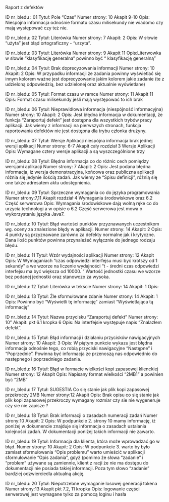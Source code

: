 Raport z defektów 



ID nr_bledu : 01
Tytuł: Pole “Czas”
Numer strony: 10
Akapit 9-10
Opis: Niespójna informacja odnośnie formatu czasu milisekundy nie wiadomo czy mają występować czy też nie.


ID nr_bledu: 02
Tytuł: Literówka 
Numer strony: 7
Akapit: 2
Opis: W słowie “użyta” jest błąd ortograficzny - “urzyta”.


ID nr_bledu: 03
Tytuł: Literówka 
Numer strony: 9
Akapit 11
Opis:Literwowka w słowie “klasyfikację generalna” powinno być “ klasyfikację generalną”


ID nr_bledu: 04
Tytuł: Brak doprecyzowania informacji
Numer strony: 10
Akapit: 2
Opis: W przypadku informacji że zadania powinny wyświetlać się innym kolorem ważne jest doprecyzowanie jakim kolorem jakie zadanie (te z udzieloną odpowiedzią, bez udzielonej oraz aktualnie wyświetlane)




ID nr_bledu: 05
Tytuł: Format czasu w ramce 
Numer strony: 11
Akapit 11
Opis: 
Format czasu milisekundy jeśli mają występować to ich brak

ID nr_bledu: 06
Tytuł: Nieprawidłowa informacja (niespójność informacyjna)
Numer strony: 10
Akapit: 2
Opis: Jest błędna informacja w dokumentacji, że funkcja “Zaraportuj defekt” jest dostępna dla wszystkich trybów pracy aplikacji. Jak wiemy z informacji na pierwszych stronach, funkcja raportowania defektów nie jest dostępna dla trybu członka drużyny.

ID nr_bledu: 07
Tytuł: Wersje Aplikacji niespójna informacja brak jednej wersji aplikacji
Numer strony: 6-7
Akapit cały rozdział 3 Wersje Aplikacji
Opis: Wymagane cztery wersje aplikacji a są wyszczególnione trzy

ID nr_bledu: 08
Tytuł: Błędna informacja co do  różnic cech pomiędzy wersjami aplikacji
Numer strony: 7
Akapit: 2
Opis: Jest podana błędna informacja, iż wersja demonstracyjna, końcowa oraz publiczna aplikacji różnia się jedynie ilością zadań. Jak wiemy ze “Spisu definicji”, różnią się one także adresatem aktu udostępnienia.

ID nr_bledu: 09
Tytuł: Sprzeczne wymagania co do języka programowania 
Numer strony:7,11
Akapit rozdział 4 Wymagania środowiskowe oraz 6.2 Część serwerowa
Opis: Wymagania środowiskowe dają wolną ręke co do urzycia technologi a w opisie o 6.2 Część serwerowa jest mowa o wykorzystaniu języka Java7.

ID nr_bledu: 10
Tytuł: Błąd wartości punktów przyznawanych uczestnikom wg. oceny za znalezione błędy w aplikacji.
Numer strony: 14
Akapit: 2
Opis: 4 punkty są przyznawane zarówno za defekty normalne jak i krytyczne. Dana ilość punktów powinna przynależeć wyłącznie do jednego rodzaju błędu. 

ID nr_bledu: 11
Tytuł: Wzór wydajności aplikacji
Numer strony: 12
Akapit
Opis: W Wymaganiach “czas odpowiedzi interfejsu musi być krótszy od 1 sekundy”
a we wzorze na liczenie wydajności “t - średni czas odpowiedzi interfejsu
ma być większa od 10000. “  Wartość jednostki czasu we wzorze bez podanej jednostki oraz stanowczo za wysoka.


ID nr_bledu: 12
Tytuł: Literówka w tekście
Numer strony: 14
Akapit: 1
Opis: 

ID nr_bledu: 13
Tytuł: Źle sformułowane zdanie 
Numer strony: 14
Akapit: 1
Opis: Powinno być “Wyświetli tę informację” zamiast “Wyświetlająca tą informację” 


ID nr_bledu: 14
Tytuł: Nazwa przycisku “Zaraportuj defekt”
Numer strony: 10”
Akapit: pkt 6.1 kropka 6
Opis: Na interfejsie występuje napis “Znalazłem defekt”.

ID nr_bledu: 15
Tytuł: Błąd informacji i działaniu przycisków nawigacyjnych
Numer strony: 10
Akapit: 3
Opis: W piątym punkcie wykazu jest błędna informacja odnośnie tego, co robią przyciski nawigacyjne “Następne” i “Poprzednie”. Powinna być informacja że przenoszą nas odpowiednio do następnego i poprzedniego zadania. 

ID nr_bledu: 16
Tytuł: Błąd w formacie wielkości kopi zapasowej klienckiej
Numer strony: 12
Akapit
Opis: Napisany format wielkości “2MB1” a powinien być “2MB”

ID nr_bledu: 17 
Tytuł: SUGESTIA  Co się stanie jak plik kopi zapasowej przekroczy 2MB
Numer strony:12
Akapit
Opis: Brak opisu co się stanie jak plik kopi zapasowej przekroczy wymagany rozmiar czy sie nie wygeneruje czy sie nie zapisze ?

ID nr_bledu: 18
Tytuł: Brak informacji o zasadach numeracji zadań
Numer strony:10
Akapit: 2
Opis: W podpunkcie 2. strony 10 mamy informację, iż poniżej w dokumencie znajduje się informacja o zasadach ustalania kolejności zadań. W dokumentacji poniżej takich informacji nie zawarto. 

ID nr_bledu: 19
Tytuł: Informacja dla klienta, która może wprowadzać go w błąd.
Numer strony: 10
Akapit: 2
Opis: W podpunkcie 3. warto by było zamiast sformułowania “Opis problemu” warto umieścić w aplikacji sformułowanie “Opis zadania”, gdyż (pomimo że słowa “zadanie” i “problem” używane są zamiennie, klient z racji że nie ma dostępu do dokumentacji nie posiada takiej informacji. Poza tym słowo “zadanie” bardziej odzwierciedla aktualną akcję.

ID nr_bledu: 20
Tytuł: Niepotrzebne wymaganie losowej generacji tokena
Numer strony:13
Akapit pkt 7.2, 11 kropka
Opis: logowanie części serwerowej jest wymagane tylko za pomocą loginu i hasła

